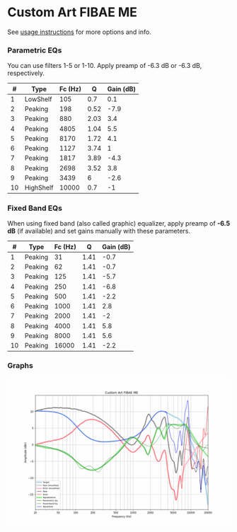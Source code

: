 # Custom Art FIBAE ME
See [usage instructions](https://github.com/jaakkopasanen/AutoEq#usage) for more options and info.

### Parametric EQs
You can use filters 1-5 or 1-10. Apply preamp of -6.3 dB or -6.3 dB, respectively.

|   # | Type      |   Fc (Hz) |    Q |   Gain (dB) |
|-----|-----------|-----------|------|-------------|
|   1 | LowShelf  |       105 | 0.7  |         0.1 |
|   2 | Peaking   |       198 | 0.52 |        -7.9 |
|   3 | Peaking   |       880 | 2.03 |         3.4 |
|   4 | Peaking   |      4805 | 1.04 |         5.5 |
|   5 | Peaking   |      8170 | 1.72 |         4.1 |
|   6 | Peaking   |      1127 | 3.74 |         1   |
|   7 | Peaking   |      1817 | 3.89 |        -4.3 |
|   8 | Peaking   |      2698 | 3.52 |         3.8 |
|   9 | Peaking   |      3439 | 6    |        -2.6 |
|  10 | HighShelf |     10000 | 0.7  |        -1   |

### Fixed Band EQs
When using fixed band (also called graphic) equalizer, apply preamp of **-6.5 dB** (if available) and set gains manually with these parameters.

|   # | Type    |   Fc (Hz) |    Q |   Gain (dB) |
|-----|---------|-----------|------|-------------|
|   1 | Peaking |        31 | 1.41 |        -0.7 |
|   2 | Peaking |        62 | 1.41 |        -0.7 |
|   3 | Peaking |       125 | 1.41 |        -5.7 |
|   4 | Peaking |       250 | 1.41 |        -6.8 |
|   5 | Peaking |       500 | 1.41 |        -2.2 |
|   6 | Peaking |      1000 | 1.41 |         2.8 |
|   7 | Peaking |      2000 | 1.41 |        -2   |
|   8 | Peaking |      4000 | 1.41 |         5.8 |
|   9 | Peaking |      8000 | 1.41 |         5.6 |
|  10 | Peaking |     16000 | 1.41 |        -2.2 |

### Graphs
![](./Custom%20Art%20FIBAE%20ME.png)
